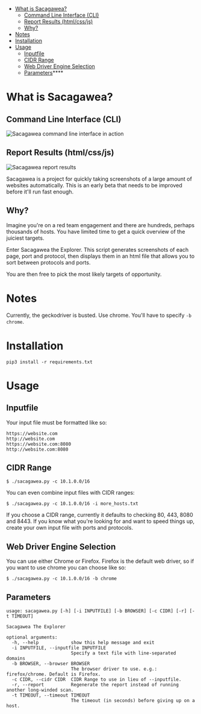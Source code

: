 - [What is Sacagawea?](#what-is-sacagawea-)
  * [Command Line Interface (CLI)](#command-line-interface--cli-)
  * [Report Results (html/css/js)](#report-results--html-css-js-)
  * [Why?](#why-)
- [Notes](#notes)
- [Installation](#installation)
- [Usage](#usage)
  * [Inputfile](#inputfile)
  * [CIDR Range](#cidr-range)
  * [Web Driver Engine Selection](#web-driver-engine-selection)
  * [Parameters](#parameters)****

# What is Sacagawea?

## Command Line Interface (CLI)

![Sacagawea command line interface in action](https://i.imgur.com/0fxIHTo.png)

## Report Results (html/css/js)

![Sacagawea report results](https://i.imgur.com/molg6my.png)


Sacagawea is a project for quickly taking screenshots of a large amount of websites automatically. This is an early beta that needs to be improved before it'll run fast enough.

## Why?

Imagine you're on a red team engagement and there are hundreds, perhaps thousands of hosts. You have limited time to get a quick overview of the juiciest targets.

Enter Sacagawea the Explorer. This script generates screenshots of each page, port and protocol, then displays them in an html file that allows you to sort between protocols and ports.

You are then free to pick the most likely targets of opportunity.

# Notes

Currently, the geckodriver is busted. Use chrome. You'll have to specify `-b chrome`.

# Installation

```
pip3 install -r requirements.txt
```

# Usage

## Inputfile

Your input file must be formatted like so:

 ```
 https://website.com
 http://website.com
 https://website.com:8080
 http://website.com:8080
 ```
## CIDR Range

 ```
$ ./sacagawea.py -c 10.1.0.0/16
 ```
 
 You can even combine input files with CIDR ranges:
 
 ```
$ ./sacagawea.py -c 10.1.0.0/16 -i more_hosts.txt
 ```
 
If you choose a CIDR range, currently it defaults to checking 80, 443, 8080 and 8443. If you know what you're looking for and want to speed things up, create your own input file with ports and protocols.

## Web Driver Engine Selection

You can use either Chrome or Firefox. Firefox is the default web driver, so if you want to use chrome you can choose like so:
 
 ```
$ ./sacagawea.py -c 10.1.0.0/16 -b chrome
 ```

## Parameters

```
usage: sacagawea.py [-h] [-i INPUTFILE] [-b BROWSER] [-c CIDR] [-r] [-t TIMEOUT]

Sacagawea The Explorer

optional arguments:
  -h, --help            show this help message and exit
  -i INPUTFILE, --inputfile INPUTFILE
                        Specify a text file with line-separated domains
  -b BROWSER, --browser BROWSER
                        The browser driver to use. e.g.: firefox/chrome. Default is Firefox.
  -c CIDR, --cidr CIDR  CIDR Range to use in lieu of --inputfile.
  -r, --report          Regenerate the report instead of running another long-winded scan.
  -t TIMEOUT, --timeout TIMEOUT
                        The timeout (in seconds) before giving up on a host.
 ```
